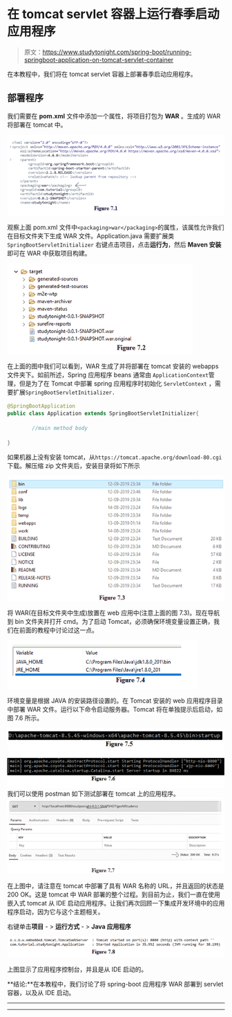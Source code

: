 # 在 tomcat servlet 容器上运行春季启动应用程序

> 原文：<https://www.studytonight.com/spring-boot/running-springboot-application-on-tomcat-servlet-container>

在本教程中，我们将在 tomcat servlet 容器上部署春季启动应用程序。

## 部署程序

我们需要在 **pom.xml** 文件中添加一个属性，将项目打包为 **WAR** 。生成的 WAR 将部署在 tomcat 中。

![](img/335893a0bb5c94484656ebc006107aa0.png)

观察上面 pom.xml 文件中`<packaging>war</packaging>`的属性，该属性允许我们在目标文件夹下生成 WAR 文件。Application.java 需要扩展类`SpringBootServletInitializer`
右键点击项目，点击**运行为**，然后 **Maven 安装**即可在 WAR 中获取项目构建。

![](img/85f209826ecac8d0a369262e2f797711.png)

在上面的图中我们可以看到，WAR 生成了并将部署在 tomcat 安装的 webapps 文件夹下。如前所述，Spring 应用程序 beans 通常由 `ApplicationContext`管理，但是为了在 Tomcat 中部署 spring 应用程序时初始化 `ServletContext` ，需要扩展`SpringBootServletInitializer.`

```java
@SpringBootApplication
public class Application extends SpringBootServletInitializer{

        //main method body

}
```

如果机器上没有安装 tomcat，从`https://tomcat.apache.org/download-80.cgi`下载。解压缩 zip 文件夹后，安装目录将如下所示

![](img/f980432083b09df0a38c949f4f58520e.png)

将 WAR(在目标文件夹中生成)放置在 web 应用中(注意上面的图 7.3)。现在导航到 bin 文件夹并打开 cmd。为了启动 Tomcat，必须确保环境变量设置正确，我们在前面的教程中讨论过这一点。

![](img/50e1f62a31cc0a5244991d61a68d21df.png)

环境变量是根据 JAVA 的安装路径设置的。在 Tomcat 安装的 web 应用程序目录中部署 WAR 文件。运行以下命令启动服务器。Tomcat 将在单独提示后启动，如图 7.6 所示。

![](img/6a1dfd0a495fc523457b59cb1ab1f20b.png)
![](img/ef882180ff3e3441102d42174785a101.png)
我们可以使用 postman 如下测试部署在 tomcat 上的应用程序。
![](img/a73f20478249766ab22d87251c871c62.png)

在上图中，请注意在 tomcat 中部署了具有 WAR 名称的 URL，并且返回的状态是 200 OK。这是 tomcat 中 WAR 部署的整个过程。到目前为止，我们一直在使用嵌入式 tomcat 从 IDE 启动应用程序。让我们再次回顾一下集成开发环境中的应用程序启动，因为它与这个主题相关。

右键单击**项目** - > **运行方式** - > **Java 应用程序**

![](img/389908cd2a6c97ff0b2be79aa019a3a2.png)

上图显示了应用程序控制台，并且是从 IDE 启动的。

**结论:**在本教程中，我们讨论了将 spring-boot 应用程序 WAR 部署到 servlet 容器，以及从 IDE 启动。

* * *

* * *